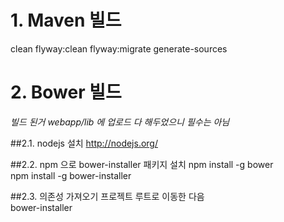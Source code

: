 # 1. Maven 빌드

clean flyway:clean flyway:migrate generate-sources

# 2. Bower 빌드

*빌드 된거 webapp/lib 에 업로드 다 해두었으니 필수는 아님*

##2.1. nodejs 설치
http://nodejs.org/

##2.2. npm 으로 bower-installer 패키지 설치
npm install -g bower  
npm install -g bower-installer  

##2.3. 의존성 가져오기
프로젝트 루트로 이동한 다음  
bower-installer